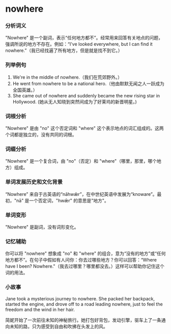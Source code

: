 # nowhere

### 分析词义

  

"Nowhere" 是一个副词，表示“任何地方都不”。经常用来回答有关地点的问题，强调所说的地方不存在。例如：“I've looked everywhere, but I can find it nowhere.”（我已经找遍了所有地方，但是就是找不到它。）

  

### 列举例句

  

1.  We're in the middle of nowhere.（我们在荒郊野外。）
2.  He went from nowhere to be a national hero.（他由默默无闻之人一跃成为全国英雄。）
3.  She came out of nowhere and suddenly became the new rising star in Hollywood. (她从无人知晓到突然间成为了好莱坞的新晋明星。)

  

### 词根分析

  

"Nowhere" 是由 "no" 这个否定词和 "where" 这个表示地点的词汇组成的。这两个词都是独立的，没有共同的词根。

  

### 词缀分析

  

"Nowhere" 是一个复合词，由 "no"（否定）和 "where"（哪里，那里，哪个地方）组成。

  

### 单词发展历史和文化背景

  

“Nowhere” 来自于古英语的“nāhwǣr”，在中世纪英语中发展为“knoware”。最初，"nā" 是一个否定词，"hwǣr" 的意思是"地方"。

  

### 单词变形

  

"Nowhere" 是副词，没有词形变化。

  

### 记忆辅助

  

你可以将 "nowhere" 想象成 "no" 和 "where" 的组合，意为“没有的地方”或“任何地方都不”。在句子中假如有人问你：你去过哪些地方？你可以回答：“Where have I been? Nowhere."（我去过哪里？哪里都没去。）这样可以帮助你记住这个词的用法。

  

### 小故事

  

Jane took a mysterious journey to nowhere. She packed her backpack, started the engine, and drove off to a road leading nowhere, just to feel the freedom and the wind in her hair.

  

简妮开始了一次前往未知的神秘旅行。她打包好背包，发动引擎，驱车上了一条通向未知的路，只为感受到自由和吹拂在头发上的风。
